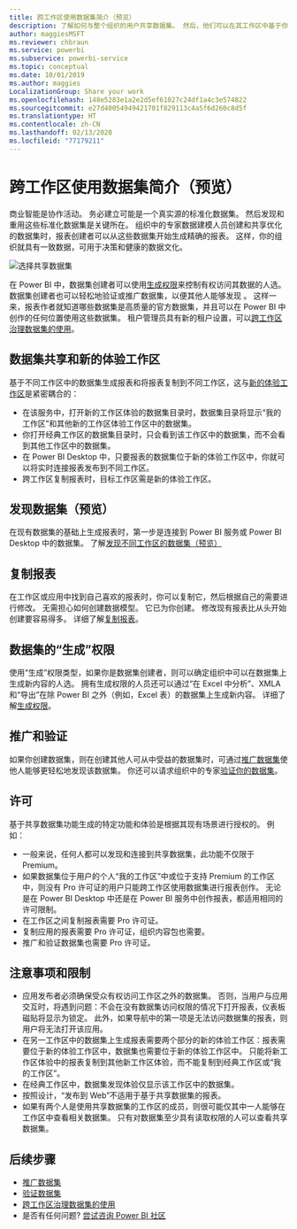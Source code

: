 ```yaml
---
title: 跨工作区使用数据集简介（预览）
description: 了解如何与整个组织的用户共享数据集。 然后，他们可以在其工作区中基于你的数据集生成报表。
author: maggiesMSFT
ms.reviewer: chbraun
ms.service: powerbi
ms.subservice: powerbi-service
ms.topic: conceptual
ms.date: 10/01/2019
ms.author: maggies
LocalizationGroup: Share your work
ms.openlocfilehash: 148e5283e1a2e2d5ef61027c24df1a4c3e574822
ms.sourcegitcommit: e27d40054949421701f829113c4a5f6d260c8d5f
ms.translationtype: HT
ms.contentlocale: zh-CN
ms.lasthandoff: 02/13/2020
ms.locfileid: "77179211"
---
```

# <a name="intro-to-datasets-across-workspaces-preview"></a>跨工作区使用数据集简介（预览）

商业智能是协作活动。 务必建立可能是一个真实源的标准化数据集。 然后发现和重用这些标准化数据集是关键所在。 组织中的专家数据建模人员创建和共享优化的数据集时，报表创建者可以从这些数据集开始生成精确的报表。 这样，你的组织就具有一致数据，可用于决策和健康的数据文化。

![选择共享数据集](media/service-datasets-across-workspaces/power-bi-select-shared-dataset.png)

在 Power BI 中，数据集创建者可以使用[生成权限](service-datasets-build-permissions.md)来控制有权访问其数据的人选。 数据集创建者也可以轻松地验证或推广数据集，以便其他人能够发现   。 这样一来，报表作者就知道哪些数据集是高质量的官方数据集，并且可以在 Power BI 中创作的任何位置使用这些数据集。 租户管理员具有新的租户设置，可以[跨工作区治理数据集的使用](service-datasets-admin-across-workspaces.md)。

## <a name="dataset-sharing-and-the-new-workspace-experience"></a>数据集共享和新的体验工作区

基于不同工作区中的数据集生成报表和将报表复制到不同工作区，这与[新的体验工作区](service-create-the-new-workspaces.md)是紧密耦合的：

- 在该服务中，打开新的工作区体验的数据集目录时，数据集目录将显示“我的工作区”和其他新的工作区体验工作区中的数据集。 
- 你打开经典工作区的数据集目录时，只会看到该工作区中的数据集，而不会看到其他工作区中的数据集。
- 在 Power BI Desktop 中，只要报表的数据集位于新的体验工作区中，你就可以将实时连接报表发布到不同工作区。
- 跨工作区复制报表时，目标工作区需是新的体验工作区。

## <a name="discover-datasets-preview"></a>发现数据集（预览）

在现有数据集的基础上生成报表时，第一步是连接到 Power BI 服务或 Power BI Desktop 中的数据集。 了解[发现不同工作区的数据集（预览）](service-datasets-discover-across-workspaces.md)

## <a name="copy-a-report"></a>复制报表

在工作区或应用中找到自己喜欢的报表时，你可以复制它，然后根据自己的需要进行修改。 无需担心如何创建数据模型。 它已为你创建。 修改现有报表比从头开始创建要容易得多。 详细了解[复制报表](service-datasets-copy-reports.md)。

## <a name="build-permission-for-datasets"></a>数据集的“生成”权限

使用“生成”权限类型，如果你是数据集创建者，则可以确定组织中可以在数据集上生成新内容的人选。 拥有生成权限的人员还可以通过“在 Excel 中分析”、XMLA 和“导出”在除 Power BI 之外（例如，Excel 表）的数据集上生成新内容。 详细了解[生成权限](service-datasets-build-permissions.md)。

## <a name="promotion-and-certification"></a>推广和验证

如果你创建数据集，则在创建其他人可从中受益的数据集时，可通过[推广数据集](service-datasets-promote.md)使他人能够更轻松地发现该数据集。 你还可以请求组织中的专家[验证你的数据集](service-datasets-certify.md)。

## <a name="licensing"></a>许可

基于共享数据集功能生成的特定功能和体验是根据其现有场景进行授权的。 例如：

- 一般来说，任何人都可以发现和连接到共享数据集，此功能不仅限于 Premium。
- 如果数据集位于用户的个人“我的工作区”中或位于支持 Premium 的工作区中，则没有 Pro 许可证的用户只能跨工作区使用数据集进行报表创作。 无论是在 Power BI Desktop 中还是在 Power BI 服务中创作报表，都适用相同的许可限制。
- 在工作区之间复制报表需要 Pro 许可证。
- 复制应用的报表需要 Pro 许可证，组织内容包也需要。
- 推广和验证数据集也需要 Pro 许可证。

## <a name="considerations-and-limitations"></a>注意事项和限制

- 应用发布者必须确保受众有权访问工作区之外的数据集。 否则，当用户与应用交互时，将遇到问题：不会在没有数据集访问权限的情况下打开报表，仪表板磁贴将显示为锁定。 此外，如果导航中的第一项是无法访问数据集的报表，则用户将无法打开该应用。
- 在另一工作区中的数据集上生成报表需要两个部分的新的体验工作区：报表需要位于新的体验工作区中，数据集也需要位于新的体验工作区中。 只能将新工作区体验中的报表复制到其他新工作区体验，而不能复制到经典工作区或“我的工作区”。 
- 在经典工作区中，数据集发现体验仅显示该工作区中的数据集。
- 按照设计，“发布到 Web”不适用于基于共享数据集的报表。
- 如果有两个人是使用共享数据集的工作区的成员，则很可能仅其中一人能够在工作区中查看相关数据集。 只有对数据集至少具有读取权限的人可以查看共享数据集。 

## <a name="next-steps"></a>后续步骤

- [推广数据集](service-datasets-promote.md)
- [验证数据集](service-datasets-certify.md)
- [跨工作区治理数据集的使用](service-datasets-admin-across-workspaces.md)
- 是否有任何问题? [尝试咨询 Power BI 社区](https://community.powerbi.com/)
